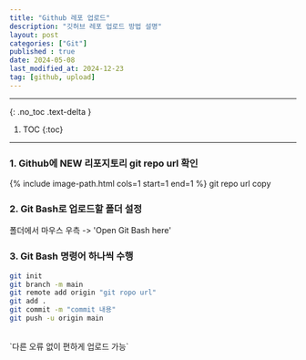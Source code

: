 ```yaml
---
title: "Github 레포 업로드"
description: "깃허브 레포 업로드 방법 설명"
layout: post
categories: ["Git"]
published : true
date: 2024-05-08
last_modified_at: 2024-12-23
tag: [github, upload]
---
```

---
{: .no_toc .text-delta }

1. TOC
{:toc}
---

<!-- 글의 제목은 ##
    나머지 큰 제목은 ###
    이후 나머지는 3개이상 -->

### 1. Github에 NEW 리포지토리 git repo url 확인
{% include image-path.html cols=1 start=1 end=1 %}
git repo url copy
<br>

### 2. Git Bash로 업로드할 폴더 설정
폴더에서 마우스 우측 -> 'Open Git Bash here'
<br>

### 3. Git Bash 명령어 하나씩 수행
```bash
git init
git branch -m main
git remote add origin "git ropo url"
git add .
git commit -m "commit 내용"
git push -u origin main
```
<br>
`다른 오류 없이 편하게 업로드 가능`<br>
<br>